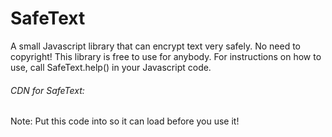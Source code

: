 # SafeText
A small Javascript library that can encrypt text very safely.
No need to copyright! This library is free to use for anybody.
For instructions on how to use, call SafeText.help() in your Javascript code.
###### CDN for SafeText:
<script src="https://cdn.jsdelivr.net/gh/Spentify/SafeText@1.0/SafeText.js" type="text/javascript"></script>
Note: Put this code into <head> so it can load before you use it!

